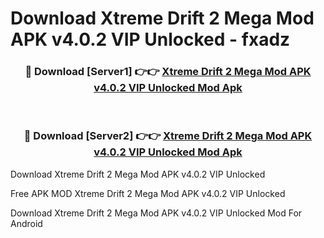 # Download Xtreme Drift 2 Mega Mod APK v4.0.2 VIP Unlocked - fxadz



<div align="center">
<h3>🔴 Download [Server1] 👉👉 <a href="https://momento.my/?title=Xtreme_Drift_2_Mega_Mod_APK_v4.0.2_VIP_Unlocked">Xtreme Drift 2 Mega Mod APK v4.0.2 VIP Unlocked Mod Apk</a></h3><br>

<h3>🔴 Download [Server2] 👉👉 <a href="https://momento.my/?title=Xtreme_Drift_2_Mega_Mod_APK_v4.0.2_VIP_Unlocked">Xtreme Drift 2 Mega Mod APK v4.0.2 VIP Unlocked Mod Apk</a></h3>
</div>



Download Xtreme Drift 2 Mega Mod APK v4.0.2 VIP Unlocked 

Free APK MOD Xtreme Drift 2 Mega Mod APK v4.0.2 VIP Unlocked 

Download Xtreme Drift 2 Mega Mod APK v4.0.2 VIP Unlocked Mod For Android
